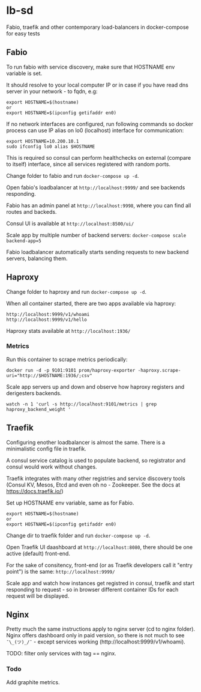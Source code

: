 # lb-sd
Fabio, traefik and other contemporary load-balancers in docker-compose for easy tests

## Fabio

To run fabio with service discovery, make sure that HOSTNAME env variable is set.

It should resolve to your local computer IP or in case if you have read dns server in your network - to fqdn, e.g:
```
export HOSTNAME=$(hostname)
or
export HOSTNAME=$(ipconfig getifaddr en0)
```

If no network interfaces are configured, run following commands so docker process can use IP alias on lo0 (localhost) interface for communication:

```
export HOSTNAME=10.200.10.1
sudo ifconfig lo0 alias $HOSTNAME
```

This is required so consul can perform healthchecks on external (compare to itself) interface, since all services registered with random ports.

Change folder to fabio and run `docker-compose up -d`.

Open fabio's loadbalancer at `http://localhost:9999/` and see backends responding.

Fabio has an admin panel at `http://localhost:9998`, where you can find all routes and backeds.

Consul UI is available at `http://localhost:8500/ui/`

Scale app by multiple number of backend servers:
`docker-compose scale backend-app=5`

Fabio loadbalancer automatically starts sending requests to new backend servers, balancing them.

## Haproxy

Change folder to haproxy and run `docker-compose up -d`.

When all container started, there are two apps available via haproxy:

```
http://localhost:9999/v1/whoami
http://localhost:9999/v1/hello
```

Haproxy stats available at `http://localhost:1936/`

### Metrics

Run this container to scrape metrics periodically:
```
docker run -d -p 9101:9101 prom/haproxy-exporter -haproxy.scrape-uri="http://$HOSTNAME:1936/;csv"
```

Scale app servers up and down and observe how haproxy registers and derigesters backends.

``` 
watch -n 1 'curl -s http://localhost:9101/metrics | grep haproxy_backend_weight '
```

## Traefik

Configuring enother loadbalancer is almost the same. There is a minimalistic config file in traefik.

A consul service catalog is used to populate backend, so registrator and consul would work without changes.

Traefik integrates with many other registries and service discovery tools (Consul KV, Mesos, Etcd and even oh no - Zookeeper. See the docs at https://docs.traefik.io/)

Set up HOSTNAME env variable, same as for Fabio.

```
export HOSTNAME=$(hostname)
or
export HOSTNAME=$(ipconfig getifaddr en0)
```

Change dir to traefik folder and run `docker-compose up -d`.

Open Traefik UI daashboard at `http://localhost:8080`, there should be one active (default) front-end. 

For the sake of consitency, front-end (or as Traefik developers call it "entry point") is the same: `http://localhost:9999/`

Scale app and watch how instances get registred in consul, traefik and start responding to request - so in browser different container IDs for each request will be displayed.

## Nginx

Pretty much the same instructions apply to nginx server (cd to nginx folder). Nginx offers dashboard only in paid version, so there is not much to see  `¯\_(ツ)_/¯` - except services working (http://localhost:9999/v1/whoami).

TODO: filter only services with tag == nginx.


### Todo
Add graphite metrics.
